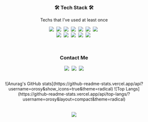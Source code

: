 <div aling="center">
<h3 align="center">🛠 Tech Stack 🛠</h3>
<p align="center"> Techs that I've used at least once </p>

<p align=center>
  <img src="https://img.shields.io/badge/HTML5-E34F26?style=flat-square&logo=HTML5&logoColor=white"/></a>&nbsp
  <img src="https://img.shields.io/badge/CSS3-1572B6?style=flat-square&logo=CSS3&logoColor=white"/></a>&nbsp
  <img src="https://img.shields.io/badge/JavaScript-F7DF1E?style=flat-square&logo=JavaScript&logoColor=white"/></a>&nbsp
  <img src="https://img.shields.io/badge/React-61DAFB?style=flat-square&logo=React&logoColor=white"/></a>&nbsp
  <img src="https://img.shields.io/badge/React Router-CA4245?style=flat-square&logo=ReactRouter&logoColor=white"/></a>&nbsp
  <img src="https://img.shields.io/badge/Styled Comonent-DB7093?style=flat-square&logo=styled-components&logoColor=white"/></a>&nbsp
  <img src="https://img.shields.io/badge/Sass-CC6699?style=flat-square&logo=Sass&logoColor=white"/></a>&nbsp
  <br/>
  <img src="https://img.shields.io/badge/Git-F05032?style=flat-square&logo=Git&logoColor=white"/></a>&nbsp
  <img src="https://img.shields.io/badge/GitHub-181717?style=flat-square&logo=GitHub&logoColor=white"/></a>&nbsp
  <img src="https://img.shields.io/badge/GitLab-FCA121?style=flat-square&logo=GitLab&logoColor=white"/></a>&nbsp
  <img src="https://img.shields.io/badge/Slack-4A154B?style=flat-square&logo=Slack&logoColor=white"/></a>&nbsp
  <img src="https://img.shields.io/badge/Trello-0052CC?style=flat-square&logo=Trello&logoColor=white"/></a>&nbsp
</p>
  
<br/>
<h3 align="center">Contact Me</h3>
<p align=center>
<a href="https://velog.io/@hanei100"><img src="https://img.shields.io/badge/Tech Blog-14B885?style=flat-square&logo=Vimeo&logoColor=white&link=https://velog.io/@hanei100"/></a>&nbsp
<a href="https://www.instagram.com/orosy.ts/"><img src="https://img.shields.io/badge/Instagram-E4405F?style=flat-square&logo=Instagram&logoColor=white&link=https://www.instagram.com/orosy.ts/"/></a>&nbsp
<a href="mailto:hanei7632@gmail.com" target="_blank"><img src="https://img.shields.io/badge/Gmail-D14836?style=flat-square&logo=Gmail&logoColor=white"/></a>

<br/>
<br/>

<center>    
![Anurag's GitHub stats](https://github-readme-stats.vercel.app/api?username=orosy&show_icons=true&theme=radical)
![Top Langs](https://github-readme-stats.vercel.app/api/top-langs/?username=orosy&layout=compact&theme=radical)
</center>
  
<br/>  
<br/>
<div align=center>
<a href="https://hits.seeyoufarm.com"><img src="https://hits.seeyoufarm.com/api/count/incr/badge.svg?url=https%3A%2F%2Fgithub.com%2Forosy&count_bg=%233DA9C8&title_bg=%23555555&icon=&icon_color=%23E7E7E7&title=hits&edge_flat=false"/></a>
</div>  
</div>
